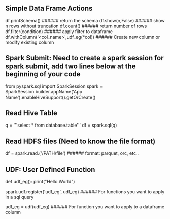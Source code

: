 ## Simple Data Frame Actions ##
df.printSchema()                         ###### return the schema
df.show(n,False)                         ###### show n rows without truncation
df.count()                               ###### return number of rows
df.filter(condition)                     ###### apply filter to dataframe
df.withColumn('<col_name>',udf_eg(*col)) ###### Create new column or modify existing column

## Spark Submit: Need to create a spark session for spark submit, add two lines below at the beginning of your code ##
from pyspark.sql import SparkSession
spark = SparkSession.builder.appName('App Name').enableHiveSupport().getOrCreate()

## Read Hive Table ##
q = '''select * from database.table'''
df = spark.sql(q)

## Read HDFS files (Need to know the file format) ##
df = spark.read.<format>('/PATH/file')   ###### format: parquet, orc, etc..

## UDF: User Defined Function ##
def udf_eg():
   print("Hello World")

spark.udf.register('udf_eg', udf_eg)     ###### For functions you want to apply in a sql query

udf_eg = udf(udf_eg)                     ###### For function you want to apply to a dataframe column
